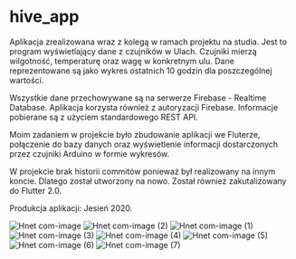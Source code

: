 # hive_app

Aplikacja zrealizowana wraz z kolegą w ramach projektu na studia. Jest to program wyświetlający dane z czujników w Ulach. Czujniki mierzą wilgotność, temperaturę oraz wagę w konkretnym ulu. Dane reprezentowane są jako wykres ostatnich 10 godzin dla poszczególnej wartości. 

Wszystkie dane przechowywane są na serwerze Firebase - Realtime Database. Aplikacja korzysta również z autoryzacji Firebase. Informacje pobierane są z użyciem standardowego REST API. 

Moim zadaniem w projekcie było zbudowanie aplikacji we Fluterze, połączenie do bazy danych oraz wyświetlenie informacji dostarczonych przez czujniki Arduino w formie wykresów. 

W projekcie brak historii commitów ponieważ był realizowany na innym koncie. Dlatego został utworzony na nowo. Został również zakutalizowany do Flutter 2.0.

Produkcja aplikacji: Jesień 2020.

![Hnet com-image](https://user-images.githubusercontent.com/68157494/125475445-45bd8f7f-6a63-45ac-b6c0-4bb1349855b2.png) ![Hnet com-image (2)](https://user-images.githubusercontent.com/68157494/125475472-f643e37d-e74a-46ef-9b64-e4bd968671fa.png) ![Hnet com-image (1)](https://user-images.githubusercontent.com/68157494/125475485-057145b5-0e8b-47e8-a709-908c93d11f1a.png)
![Hnet com-image (3)](https://user-images.githubusercontent.com/68157494/125475509-5dfc9a03-7b21-4f49-8936-707c11987ade.png) ![Hnet com-image (4)](https://user-images.githubusercontent.com/68157494/125475558-3f5b39ae-d444-4d0c-a4c6-677c4114f7f3.png) ![Hnet com-image (5)](https://user-images.githubusercontent.com/68157494/125475569-0cbcced1-5ecb-4c29-a833-055162e02a6e.png)
![Hnet com-image (6)](https://user-images.githubusercontent.com/68157494/125475594-f4680d60-d4e3-417d-8399-63efe2cf8ed7.png) ![Hnet com-image (7)](https://user-images.githubusercontent.com/68157494/125475605-b0263486-0550-47e3-9d64-3626283c18d0.png)











